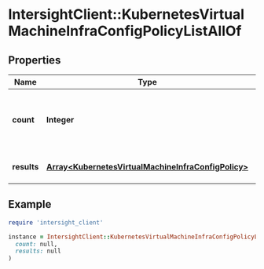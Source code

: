 # IntersightClient::KubernetesVirtualMachineInfraConfigPolicyListAllOf

## Properties

| Name | Type | Description | Notes |
| ---- | ---- | ----------- | ----- |
| **count** | **Integer** | The total number of &#39;kubernetes.VirtualMachineInfraConfigPolicy&#39; resources matching the request, accross all pages. The &#39;Count&#39; attribute is included when the HTTP GET request includes the &#39;$inlinecount&#39; parameter. | [optional] |
| **results** | [**Array&lt;KubernetesVirtualMachineInfraConfigPolicy&gt;**](KubernetesVirtualMachineInfraConfigPolicy.md) | The array of &#39;kubernetes.VirtualMachineInfraConfigPolicy&#39; resources matching the request. | [optional] |

## Example

```ruby
require 'intersight_client'

instance = IntersightClient::KubernetesVirtualMachineInfraConfigPolicyListAllOf.new(
  count: null,
  results: null
)
```

